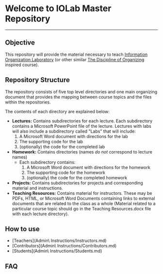 # Welcome to IOLab Master Repository
---
## Objective
This repository will provide the material necessary to teach [Information Organization Laboratory](http://www.ischool.berkeley.edu/courses/i290ta) (or other similar [The Discipline of Organizing](http://disciplineoforganizing.org/) inspired course).

## Repository Structure
The repository consists of five top level directories and one main organizing document that provides the mapping between course topics and the files within the repositories.

The contents of each directory are explained below:
- **Lectures:** Contains subdirectories for each lecture. Each subdirectory contains a Microsoft PowerPoint file of the lecture. Lectures with labs will also include a subdirectory called "Labs" that will include:
    1. A Microsoft Word document with directions for the lab
    2. The supporting code for the lab
    3. (optionally) the code for the completed lab
- **Homework:** Contains directories (names *do not* correspond to lecture names)
  - Each subdirectory contains:
    1. A Microsoft Word document with directions for the homework
    2. The supporting code for the homework
    3. (optionally) the code for the completed homework
- **Projects:** Contains subdirectories for projects and corresponding material and instructions.
- **Teaching Resources:** Contains material for instructors. These may be PDFs, HTML, or Microsoft Word Documents containing links to external documents that are related to the class as a whole (Material related to a particular course topic should go in the Teaching Resources.docx file with each lecture directory).

## How to use
- [Teachers](Admin\ Instructions/Instructors.md)
- [Contributors](Admin\ Instructions/Contributors.md)
- [Students](Admin\ Instructions/Students.md)

## FAQ

